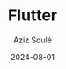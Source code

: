 ---
author: ["Aziz Soulé"]
title: "Flutter"
date: "2024-08-01"
description: "A brief talk about Flutter"
tags: ["Flutter", "Mobile Development", "Cross-Platform", "Dart"]
---